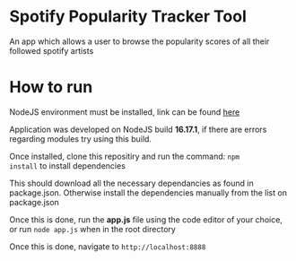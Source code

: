 # Spotify Popularity Tracker Tool
An app which allows a user to browse the popularity scores of all their followed spotify artists

# How to run
NodeJS environment must be installed, link can be found [here](https://nodejs.org/en)

Application was developed on NodeJS build **16.17.1**, if there are errors regarding modules try using this build.


Once installed, clone this repositiry and run the command: <code>npm install</code> to install dependencies

This should download all the necessary dependancies as found in package.json. Otherwise install the dependencies manually from the list on package.json

Once this is done, run the **app.js** file using the code editor of your choice, or run <code>node app.js</code> when in the root directory

Once this is done, navigate to <code>http://localhost:8888</code>